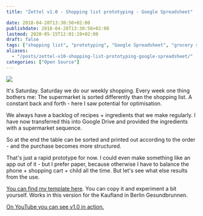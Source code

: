 ```yaml
---
title: "Zettel v1.0 - Shopping list prototyping - Google Spreadsheet"

date: 2018-04-28T13:30:56+02:00
publishdate: 2018-04-28T13:30:56+02:00
lastmod: 2020-05-15T12:01:19+02:00
draft: false
tags: ["shopping list", "prototyping", "Google Spreadsheet", "grocery shopping"]
aliases:
  - "/posts/zettel-v10-shopping-list-prototyping-google-spreadsheet/"
categories: ["Open Source"]
---
```


![](2018-04-28-Zettel.png)

It's Saturday. Saturday we do our weekly shopping. Every week one thing bothers me: The supermarket is sorted differently than the shopping list. A constant back and forth - here I saw potential for optimisation.

We always have a backlog of recipes + ingredients that we make regularly. I have now transferred this into Google Drive and provided the ingredients with a supermarket sequence.

So at the end the table can be sorted and printed out according to the order - and the purchase becomes more structured.

That's just a rapid prototype for now. I could even make something like an app out of it - but I prefer paper, because otherwise I have to balance the phone + shopping cart + child all the time. But let's see what else results from the use.

[You can find my template here](https://docs.google.com/spreadsheets/d/1txYPtpfRttTX3Z09ZJpnQExLGxgY_p3kutqEzlJzsjg/edit#gid=0). You can copy it and experiment a bit yourself. Works in this version for the Kaufland in Berlin Gesundbrunnen.

[On YouTube you can see v1.0 in action.](https://youtu.be/8Ve7feSi1lw)
